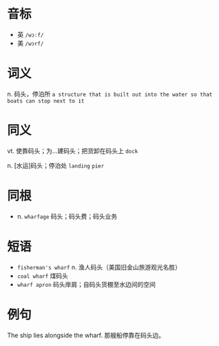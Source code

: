 # 音标

- 英 `/wɔːf/`
- 美 `/wɔrf/`

# 词义

n. 码头，停泊所
`a structure that is built out into the water so that boats can stop next to it`

# 同义

vt. 使靠码头；为…建码头；把货卸在码头上
`dock`

n. [水运]码头；停泊处
`landing` `pier`

# 同根

- n. `wharfage` 码头；码头费；码头业务

# 短语

- `fisherman's wharf` n. 渔人码头（美国旧金山旅游观光名胜）
- `coal wharf` 煤码头
- `wharf apron` 码头岸肩；自码头货棚至水边间的空间

# 例句

The ship lies alongside the wharf.
那艘船停靠在码头边。


